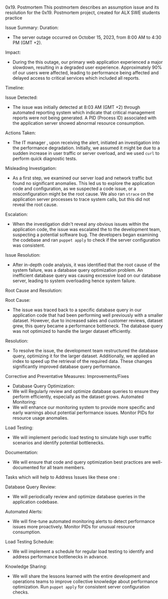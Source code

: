 0x19. Postmortem
This postmortem describes an assumption issue and its resolution for the 0x19. Postmortem project, created for ALX SWE students practice

Issue Summary:
Duration: 
-	The server outage occurred on October 15, 2023, from 8:00 AM to 4:30 PM (GMT +2).

Impact: 
-	During the this outage, our primary web application experienced a major slowdown, resulting in a degraded user experience. Approximately 90% of our users were affected, leading to performance being affected and delayed access to critical services which included all reports.

Timeline:

Issue Detected: 
-	The issue was initially detected at 8:03 AM (GMT +2) through automated reporting system which indicate that critical management reports were not being generated. A PID (Process ID) associated with the application server showed abnormal resource consumption.

Actions Taken:
-	The IT manager , upon receiving the alert, initiated an investigation into the performance degradation. Initially, we assumed it might be due to a sudden increase in user traffic or server overload, and we used `curl` to perform quick diagnostic tests.

Misleading Investigation:
-	As a first step, we examined our server load and network traffic but found no significant anomalies. This led us to explore the application code and configuration, as we suspected a code issue, or a misconfiguration might be the root cause. We also ran `strace` on the application server processes to trace system calls, but this did not reveal the root cause.

Escalation: 
-	When the investigation didn't reveal any obvious issues within the application code, the issue was escalated the to the development team, suspecting a potential software bug. The developers began examining the codebase and ran `puppet apply` to check if the server configuration was consistent.

Issue Resolution: 
-	After in-depth code analysis, it was identified that the root cause of the system failure, was a database query optimization problem. An inefficient database query was causing excessive load on our database server, leading to system overloading hence system failure.

Root Cause and Resolution:

Root Cause:
-	The issue was traced back to a specific database query in our application code that had been performing well previously with a smaller dataset. However, due to increased sales and customer reviews, dataset grew, this query became a performance bottleneck. The database query was not optimized to handle the larger dataset efficiently.

Resolution:
-	To resolve the issue, the development team restructured the database query, optimizing it for the larger dataset. Additionally, we applied an index to speed up the retrieval of the required data. These changes significantly improved database query performance.

Corrective and Preventative Measures:
Improvements/Fixes
-	Database Query Optimization:
-	We will Regularly review and optimize database queries to ensure they perform efficiently, especially as the dataset grows.
  Automated Monitoring:
-	We will enhance our monitoring system to provide more specific and early warnings about potential performance issues. Monitor PIDs for resource usage anomalies.

 Load Testing: 
-	We will implement periodic load testing to simulate high user traffic scenarios and identify potential bottlenecks.

 Documentation: 
-	We will ensure that code and query optimization best practices are well-documented for all team members.

Tasks which will help to Address Issues like these one :

 Database Query Review: 
-	We will periodically review and optimize database queries in the application codebase.

Automated Alerts:
-	We will fine-tune automated monitoring alerts to detect performance issues more proactively. Monitor PIDs for unusual resource consumption.

 Load Testing Schedule: 
-	We will implement a schedule for regular load testing to identify and address performance bottlenecks in advance.

Knowledge Sharing: 
-	We will share the lessons learned with the entire development and operations teams to improve collective knowledge about performance optimization. Run `puppet apply` for consistent server configuration checks.

